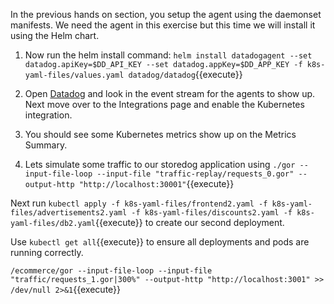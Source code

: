 In the previous hands on section, you setup the agent using the daemonset manifests. We need the agent in this exercise but this time we will install it using the Helm chart. 

1. Now run the helm install command: `helm install datadogagent --set datadog.apiKey=$DD_API_KEY --set datadog.appKey=$DD_APP_KEY -f k8s-yaml-files/values.yaml datadog/datadog`{{execute}}

1. Open <a href="https://app.datadoghq.com/event/stream" target="_datadog">Datadog</a> and look in the event stream for the agents to show up. Next move over to the Integrations page and enable the Kubernetes integration. 

1. You should see some Kubernetes metrics show up on the Metrics Summary. 

1. Lets simulate some traffic to our storedog application using `./gor --input-file-loop --input-file "traffic-replay/requests_0.gor" --output-http "http://localhost:30001"`{{execute}}

Next run `kubectl apply -f k8s-yaml-files/frontend2.yaml -f k8s-yaml-files/advertisements2.yaml -f k8s-yaml-files/discounts2.yaml -f k8s-yaml-files/db2.yaml`{{execute}} to create our second deployment.

Use `kubectl get all`{{execute}} to ensure all deployments and pods are running correctly.

`/ecommerce/gor --input-file-loop --input-file "traffic/requests_1.gor|300%" --output-http "http://localhost:3001" >> /dev/null 2>&1`{{execute}}

